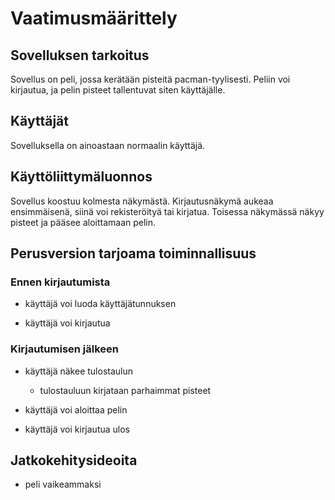 # Vaatimusmäärittely

## Sovelluksen tarkoitus

Sovellus on peli, jossa kerätään pisteitä pacman-tyylisesti. Peliin voi kirjautua, ja pelin pisteet tallentuvat siten käyttäjälle.

## Käyttäjät

Sovelluksella on ainoastaan normaalin käyttäjä.

## Käyttöliittymäluonnos

Sovellus koostuu kolmesta näkymästä. Kirjautusnäkymä aukeaa ensimmäisenä, siinä voi rekisteröityä tai kirjatua. Toisessa näkymässä näkyy pisteet ja pääsee aloittamaan pelin.

## Perusversion tarjoama toiminnallisuus

### Ennen kirjautumista

- käyttäjä voi luoda käyttäjätunnuksen

- käyttäjä voi kirjautua

### Kirjautumisen jälkeen

- käyttäjä näkee tulostaulun  
  - tulostauluun kirjataan parhaimmat pisteet

- käyttäjä voi aloittaa pelin
- käyttäjä voi kirjautua ulos

## Jatkokehitysideoita

- peli vaikeammaksi
